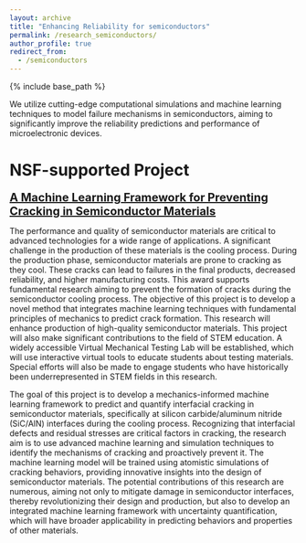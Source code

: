 ```yaml
---
layout: archive
title: "Enhancing Reliability for semiconductors"
permalink: /research_semiconductors/
author_profile: true
redirect_from:
  - /semiconductors
---
```


{% include base_path %}



We utilize cutting-edge computational simulations and machine learning techniques to model failure mechanisms in semiconductors, aiming to significantly improve the reliability predictions and performance of microelectronic devices.

NSF-supported Project
======
<a href="https://www.nsf.gov/awardsearch/showAward?AWD_ID=2347035" style="font-size: 20px; font-weight: bold;">A Machine Learning Framework for Preventing Cracking in Semiconductor Materials</a>

The performance and quality of semiconductor materials are critical to advanced technologies for a wide range of applications. A significant challenge in the production of these materials is the cooling process. During the production phase, semiconductor materials are prone to cracking as they cool. These cracks can lead to failures in the final products, decreased reliability, and higher manufacturing costs. This award supports fundamental research aiming to prevent the formation of cracks during the semiconductor cooling process. The objective of this project is to develop a novel method that integrates machine learning techniques with fundamental principles of mechanics to predict crack formation. This research will enhance production of high-quality semiconductor materials. This project will also make significant contributions to the field of STEM education. A widely accessible Virtual Mechanical Testing Lab will be established, which will use interactive virtual tools to educate students about testing materials. Special efforts will also be made to engage students who have historically been underrepresented in STEM fields in this research.

The goal of this project is to develop a mechanics-informed machine learning framework to predict and quantify interfacial cracking in semiconductor materials, specifically at silicon carbide/aluminum nitride (SiC/AlN) interfaces during the cooling process. Recognizing that interfacial defects and residual stresses are critical factors in cracking, the research aim is to use advanced machine learning and simulation techniques to identify the mechanisms of cracking and proactively prevent it. The machine learning model will be trained using atomistic simulations of cracking behaviors, providing innovative insights into the design of semiconductor materials. The potential contributions of this research are numerous, aiming not only to mitigate damage in semiconductor interfaces, thereby revolutionizing their design and production, but also to develop an integrated machine learning framework with uncertainty quantification, which will have broader applicability in predicting behaviors and properties of other materials.
